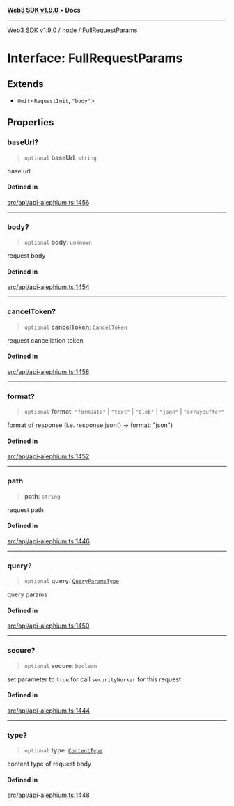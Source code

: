 [**Web3 SDK v1.9.0**](../../../README.md) • **Docs**

***

[Web3 SDK v1.9.0](../../../globals.md) / [node](../README.md) / FullRequestParams

# Interface: FullRequestParams

## Extends

- `Omit`\<`RequestInit`, `"body"`\>

## Properties

### baseUrl?

> `optional` **baseUrl**: `string`

base url

#### Defined in

[src/api/api-alephium.ts:1456](https://github.com/Mystic-Nayy/alephium-web3/blob/c1afd789a197ce5fe21f08c2965942090157c33d/packages/web3/src/api/api-alephium.ts#L1456)

***

### body?

> `optional` **body**: `unknown`

request body

#### Defined in

[src/api/api-alephium.ts:1454](https://github.com/Mystic-Nayy/alephium-web3/blob/c1afd789a197ce5fe21f08c2965942090157c33d/packages/web3/src/api/api-alephium.ts#L1454)

***

### cancelToken?

> `optional` **cancelToken**: `CancelToken`

request cancellation token

#### Defined in

[src/api/api-alephium.ts:1458](https://github.com/Mystic-Nayy/alephium-web3/blob/c1afd789a197ce5fe21f08c2965942090157c33d/packages/web3/src/api/api-alephium.ts#L1458)

***

### format?

> `optional` **format**: `"formData"` \| `"text"` \| `"blob"` \| `"json"` \| `"arrayBuffer"`

format of response (i.e. response.json() -> format: "json")

#### Defined in

[src/api/api-alephium.ts:1452](https://github.com/Mystic-Nayy/alephium-web3/blob/c1afd789a197ce5fe21f08c2965942090157c33d/packages/web3/src/api/api-alephium.ts#L1452)

***

### path

> **path**: `string`

request path

#### Defined in

[src/api/api-alephium.ts:1446](https://github.com/Mystic-Nayy/alephium-web3/blob/c1afd789a197ce5fe21f08c2965942090157c33d/packages/web3/src/api/api-alephium.ts#L1446)

***

### query?

> `optional` **query**: [`QueryParamsType`](../type-aliases/QueryParamsType.md)

query params

#### Defined in

[src/api/api-alephium.ts:1450](https://github.com/Mystic-Nayy/alephium-web3/blob/c1afd789a197ce5fe21f08c2965942090157c33d/packages/web3/src/api/api-alephium.ts#L1450)

***

### secure?

> `optional` **secure**: `boolean`

set parameter to `true` for call `securityWorker` for this request

#### Defined in

[src/api/api-alephium.ts:1444](https://github.com/Mystic-Nayy/alephium-web3/blob/c1afd789a197ce5fe21f08c2965942090157c33d/packages/web3/src/api/api-alephium.ts#L1444)

***

### type?

> `optional` **type**: [`ContentType`](../enumerations/ContentType.md)

content type of request body

#### Defined in

[src/api/api-alephium.ts:1448](https://github.com/Mystic-Nayy/alephium-web3/blob/c1afd789a197ce5fe21f08c2965942090157c33d/packages/web3/src/api/api-alephium.ts#L1448)
